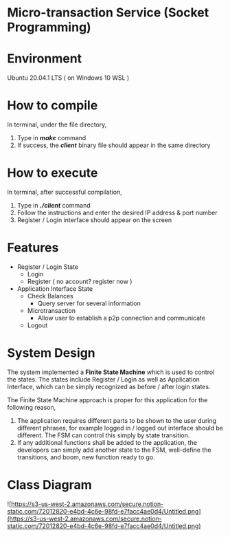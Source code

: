 # Micro-transaction Service (Socket Programming)

# Environment
Ubuntu 20.04.1 LTS ( on Windows 10 WSL )

# How to compile
In terminal, under the file directory, 

1. Type in ***make*** command
2. If success, the ***client*** binary file should appear in the same directory

# How to execute
In terminal, after successful compilation,

1. Type in ***./client*** command
2. Follow the instructions and enter the desired IP address & port number
3. Register / Login interface should appear on the screen

# Features
- Register / Login State
    - Login
    - Register ( no account? register now )
- Application Interface State
    - Check Balances
        - Query server for several information
    - Microtransaction
        - Allow user to establish a p2p connection and communicate
    - Logout

# System Design
The system implemented a **Finite State Machine** which is used to control the states. The states include Register / Login as well as Application Interface, which can be simply recognized as before / after login states.

The Finite State Machine approach is proper for this application for the following reason,

1. The application requires different parts to be shown to the user during different phrases, for example logged in / logged out interface should be different. The FSM can control this simply by state transition.
2. If any additional functions shall be added to the application, the developers can simply add another state to the FSM, well-define the transitions, and boom, new function ready to go.

# Class Diagram
![https://s3-us-west-2.amazonaws.com/secure.notion-static.com/72012820-e4bd-4c6e-98fd-e7facc4ae0d4/Untitled.png](https://s3-us-west-2.amazonaws.com/secure.notion-static.com/72012820-e4bd-4c6e-98fd-e7facc4ae0d4/Untitled.png)
